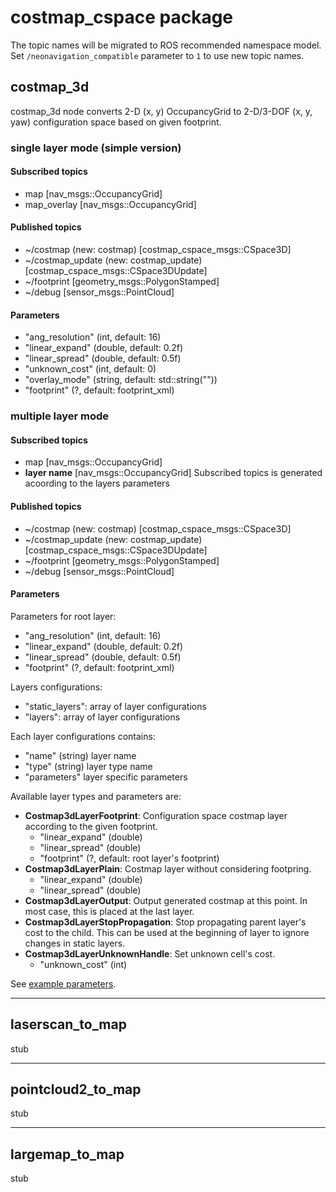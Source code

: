 # costmap_cspace package

The topic names will be migrated to ROS recommended namespace model.
Set `/neonavigation_compatible` parameter to `1` to use new topic names.

## costmap_3d

costmap_3d node converts 2-D (x, y) OccupancyGrid to 2-D/3-DOF (x, y, yaw) configuration space based on given footprint.

### single layer mode (simple version)

#### Subscribed topics

* map [nav_msgs::OccupancyGrid]
* map_overlay [nav_msgs::OccupancyGrid]

#### Published topics

* ~/costmap (new: costmap) [costmap_cspace_msgs::CSpace3D]
* ~/costmap_update (new: costmap_update) [costmap_cspace_msgs::CSpace3DUpdate]
* ~/footprint [geometry_msgs::PolygonStamped]
* ~/debug [sensor_msgs::PointCloud]

#### Parameters

* "ang_resolution" (int, default: 16)
* "linear_expand" (double, default: 0.2f)
* "linear_spread" (double, default: 0.5f)
* "unknown_cost" (int, default: 0)
* "overlay_mode" (string, default: std::string(""))
* "footprint" (?, default: footprint_xml)

### multiple layer mode

#### Subscribed topics

* map [nav_msgs::OccupancyGrid]
* **layer name** [nav_msgs::OccupancyGrid]
  Subscribed topics is generated acoording to the layers parameters

#### Published topics

* ~/costmap (new: costmap) [costmap_cspace_msgs::CSpace3D]
* ~/costmap_update (new: costmap_update) [costmap_cspace_msgs::CSpace3DUpdate]
* ~/footprint [geometry_msgs::PolygonStamped]
* ~/debug [sensor_msgs::PointCloud]

#### Parameters

Parameters for root layer:
* "ang_resolution" (int, default: 16)
* "linear_expand" (double, default: 0.2f)
* "linear_spread" (double, default: 0.5f)
* "footprint" (?, default: footprint_xml)

Layers configurations:
* "static_layers": array of layer configurations
* "layers": array of layer configurations

Each layer configurations contains:
* "name" (string) layer name
* "type" (string) layer type name
* "parameters" layer specific parameters

Available layer types and parameters are:
- **Costmap3dLayerFootprint**: Configuration space costmap layer according to the given footprint.
  - "linear_expand" (double)
  - "linear_spread" (double)
  - "footprint" (?, default: root layer's footprint)
- **Costmap3dLayerPlain**: Costmap layer without considering footpring.
  - "linear_expand" (double)
  - "linear_spread" (double)
- **Costmap3dLayerOutput**: Output generated costmap at this point. In most case, this is placed at the last layer.
- **Costmap3dLayerStopPropagation**: Stop propagating parent layer's cost to the child. This can be used at the beginning of layer to ignore changes in static layers.
- **Costmap3dLayerUnknownHandle**: Set unknown cell's cost.
  - "unknown_cost" (int)

See [example parameters](https://github.com/at-wat/neonavigation/blob/master/neonavigation_launch/config/navigate.yaml).

----
## laserscan_to_map

stub

----
## pointcloud2_to_map

stub

----
## largemap_to_map

stub
